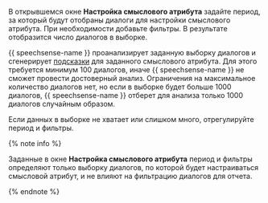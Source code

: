 В открывшемся окне **Настройка смыслового атрибута** задайте период, за который будут отобраны диалоги для настройки смыслового атрибута. При необходимости добавьте фильтры. В результате отобразится число диалогов в выборке.

{{ speechsense-name }} проанализирует заданную выборку диалогов и сгенерирует [подсказки](../../../../speechsense/concepts/tags.md#suggestions) для заданного смыслового атрибута. Для этого требуется минимум 100 диалогов, иначе {{ speechsense-name }} не сможет провести достоверный анализ. Ограничения на максимальное количество диалогов нет, но если в выборке будет больше 1000 диалогов, {{ speechsense-name }} отберет для анализа только 1000 диалогов случайным образом.

Если данных в выборке не хватает или слишком много, отрегулируйте период и фильтры.   

{% note info %}

Заданные в окне **Настройка смыслового атрибута** период и фильтры определяют только выборку диалогов, по которой будет настраиваться смысловой атрибут, и не влияют на фильтрацию диалогов для отчета.

{% endnote %}

